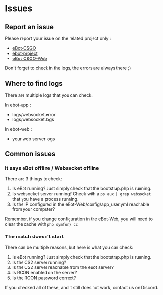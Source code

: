 # Issues

## Report an issue

Please report your issue on the related project only :

- [eBot-CSGO](https://github.com/deStrO/eBot-CSGO/issues)
- [ebot-project](https://github.com/deStrO/ebot-project/issues)
- [eBot-CSGO-Web](https://github.com/deStrO/eBot-CSGO-Web/issues)

Don't forget to check in the logs, the errors are always there ;)

## Where to find logs

There are multiple logs that you can check.

In ebot-app :
- logs/websocket.error
- logs/websocket.logs

In ebot-web :
- your web server logs

## Common issues

### It says eBot offline / Websocket offline

There are 3 things to check:

1. Is eBot running? Just simply check that the bootstrap.php is running. 
2. Is websocket server running? Check with a ```ps aux | grep websocket``` that you have a process running. 
3. Is the IP configured in the eBot-Web/config/app_user.yml reachable from your computer? 

Remember, if you change configuration in the eBot-Web, you will need to clear the cache with ```php symfony cc```

### The match doesn't start

There can be multiple reasons, but here is what you can check:

1. Is eBot running? Just simply check that the bootstrap.php is running. 
2. Is the CS2 server running?
3. Is the CS2 server reachable from the eBot server?
4. Is RCON enabled on the server?
5. Is the RCON password correct?

If you checked all of these, and it still does not work, contact us on Discord.
